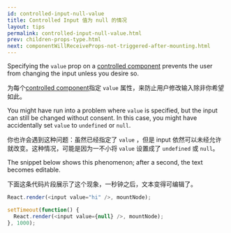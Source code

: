 ```yaml
---
id: controlled-input-null-value
title: Controlled Input 值为 null 的情况
layout: tips
permalink: controlled-input-null-value.html
prev: children-props-type.html
next: componentWillReceiveProps-not-triggered-after-mounting.html
---
```


Specifying the `value` prop on a [controlled component](/react/docs/forms.html) prevents the user from changing the input unless you desire so.

为每个[controlled component](/react/docs/forms.html)指定 `value` 属性，来防止用户修改输入除非你希望如此。

You might have run into a problem where `value` is specified, but the input can still be changed without consent. In this case, you might have accidentally set `value` to `undefined` or `null`.

你也许会遇到这种问题：虽然已经指定了 `value` ，但是 input 依然可以未经允许就改变。这种情况，可能是因为一不小将 `value` 设置成了 `undefined` 或 `null`。

The snippet below shows this phenomenon; after a second, the text becomes editable.

下面这条代码片段展示了这个现象，一秒钟之后，文本变得可编辑了。

```js
React.render(<input value="hi" />, mountNode);

setTimeout(function() {
  React.render(<input value={null} />, mountNode);
}, 1000);
```
